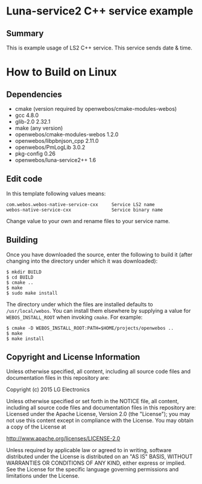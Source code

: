 Luna-service2 C++ service example
=============

Summary
-------
This is example usage of LS2 C++ service. This service sends date & time.

How to Build on Linux
=====================

## Dependencies

* cmake (version required by openwebos/cmake-modules-webos)
* gcc 4.8.0
* glib-2.0 2.32.1
* make (any version)
* openwebos/cmake-modules-webos 1.2.0
* openwebos/libpbnjson_cpp 2.11.0
* openwebos/PmLogLib 3.0.2
* pkg-config 0.26
* openwebos/luna-service2++ 1.6

## Edit code
In this template following values means:

    com.webos.webos-native-service-cxx     Service LS2 name
    webos-native-service-cxx               Service binary name

Change value to your own and rename files to your service name.

## Building

Once you have downloaded the source, enter the following to build it (after
changing into the directory under which it was downloaded):

    $ mkdir BUILD
    $ cd BUILD
    $ cmake ..
    $ make
    $ sudo make install

The directory under which the files are installed defaults to `/usr/local/webos`.
You can install them elsewhere by supplying a value for `WEBOS_INSTALL_ROOT`
when invoking `cmake`. For example:

    $ cmake -D WEBOS_INSTALL_ROOT:PATH=$HOME/projects/openwebos ..
    $ make
    $ make install

## Copyright and License Information

Unless otherwise specified, all content, including all source code files and
documentation files in this repository are:

Copyright (c) 2015 LG Electronics

Unless otherwise specified or set forth in the NOTICE file, all content,
including all source code files and documentation files in this repository are:
Licensed under the Apache License, Version 2.0 (the "License");
you may not use this content except in compliance with the License.
You may obtain a copy of the License at

http://www.apache.org/licenses/LICENSE-2.0

Unless required by applicable law or agreed to in writing, software
distributed under the License is distributed on an "AS IS" BASIS,
WITHOUT WARRANTIES OR CONDITIONS OF ANY KIND, either express or implied.
See the License for the specific language governing permissions and
limitations under the License.
